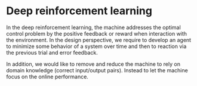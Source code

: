 # Deep reinforcement learning

In the deep reinforcement learning, the machine addresses the optimal control problem by the positive feedback or reward when interaction with the environment. In the design perspective, we require to develop an agent to minimize some behavior of a system over time and then to reaction via the previous trial and error feedback.

In addition, we would like to remove and reduce the machine to rely on domain knowledge (correct input/output pairs). Instead to let the machine focus on the online performance.
